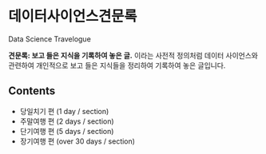 # 데이터사이언스견문록 

Data Science Travelogue

**견문록: 보고 들은 지식을 기록하여 놓은 글.** 이라는 사전적 정의처럼 데이터 사이언스와 관련하여 개인적으로 보고 들은 지식들을 정리하여 기록하여 놓은 글입니다. 

## Contents

* 당일치기 편 (1 day / section)
* 주말여행 편 (2 days / section)
* 단기여행 편 (5 days / section)
* 장기여행 편 (over 30 days / section)